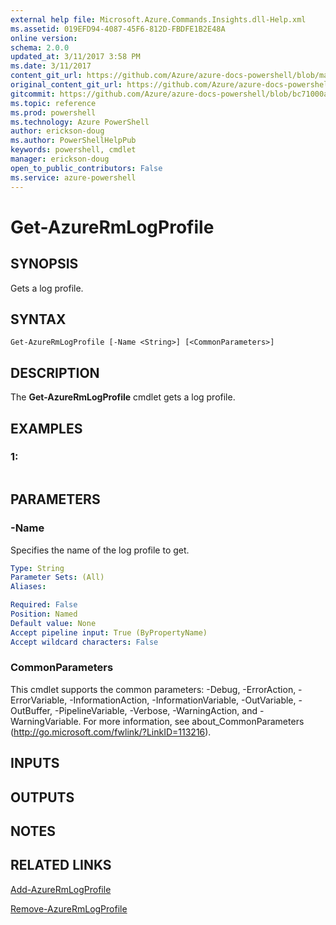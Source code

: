 ```yaml
---
external help file: Microsoft.Azure.Commands.Insights.dll-Help.xml
ms.assetid: 019EFD94-4087-45F6-812D-FBDFE1B2E48A
online version: 
schema: 2.0.0
updated_at: 3/11/2017 3:58 PM
ms.date: 3/11/2017
content_git_url: https://github.com/Azure/azure-docs-powershell/blob/master/azureps-cmdlets-docs/ResourceManager/AzureRM.Insights/v2.6.0/Get-AzureRmLogProfile.md
original_content_git_url: https://github.com/Azure/azure-docs-powershell/blob/master/azureps-cmdlets-docs/ResourceManager/AzureRM.Insights/v2.6.0/Get-AzureRmLogProfile.md
gitcommit: https://github.com/Azure/azure-docs-powershell/blob/bc71000aa3c7f754b95442dcc415a7324626a15c/azureps-cmdlets-docs/ResourceManager/AzureRM.Insights/v2.6.0/Get-AzureRmLogProfile.md
ms.topic: reference
ms.prod: powershell
ms.technology: Azure PowerShell
author: erickson-doug
ms.author: PowerShellHelpPub
keywords: powershell, cmdlet
manager: erickson-doug
open_to_public_contributors: False
ms.service: azure-powershell
---
```


# Get-AzureRmLogProfile

## SYNOPSIS
Gets a log profile.

## SYNTAX

```
Get-AzureRmLogProfile [-Name <String>] [<CommonParameters>]
```

## DESCRIPTION
The **Get-AzureRmLogProfile** cmdlet gets a log profile.

## EXAMPLES

### 1:
```

```

## PARAMETERS

### -Name
Specifies the name of the log profile to get.

```yaml
Type: String
Parameter Sets: (All)
Aliases: 

Required: False
Position: Named
Default value: None
Accept pipeline input: True (ByPropertyName)
Accept wildcard characters: False
```

### CommonParameters
This cmdlet supports the common parameters: -Debug, -ErrorAction, -ErrorVariable, -InformationAction, -InformationVariable, -OutVariable, -OutBuffer, -PipelineVariable, -Verbose, -WarningAction, and -WarningVariable. For more information, see about_CommonParameters (http://go.microsoft.com/fwlink/?LinkID=113216).

## INPUTS

## OUTPUTS

## NOTES

## RELATED LINKS

[Add-AzureRmLogProfile](xref:ResourceManager/AzureRM.Insights/v2.6.0/Add-AzureRmLogProfile.md)

[Remove-AzureRmLogProfile](xref:ResourceManager/AzureRM.Insights/v2.6.0/Remove-AzureRmLogProfile.md)



